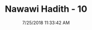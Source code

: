 ---
title        : "Nawawi Hadith - 10"
date         : 7/25/2018 11:33:42 AM
draft        : false
type         : "hadith"
layout       : "hadith"
BookCode     : "NWH"
HadithNumber : "10"
---